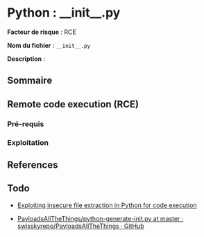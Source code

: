 # Python : \_\_init\_\_.py

**Facteur de risque** : RCE

**Nom du fichier** : `__init__.py`

**Description** : 

## Sommaire

## Remote code execution (RCE)

### Pré-requis

### Exploitation

## References

## Todo

- [Exploiting insecure file extraction in Python for code execution](https://ajinabraham.com/blog/exploiting-insecure-file-extraction-in-python-for-code-execution)

- [PayloadsAllTheThings/python-generate-init.py at master · swisskyrepo/PayloadsAllTheThings · GitHub](https://github.com/swisskyrepo/PayloadsAllTheThings/blob/master/Upload%20Insecure%20Files/Configuration%20Python%20__init__.py/python-generate-init.py)
